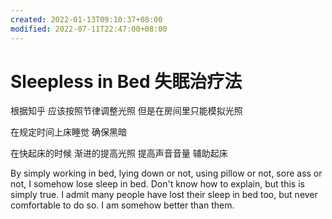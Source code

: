 ```yaml
---
created: 2022-01-13T09:10:37+08:00
modified: 2022-07-11T22:47:00+08:00
---
```


# Sleepless in Bed 失眠治疗法

根据知乎 应该按照节律调整光照 但是在房间里只能模拟光照

在规定时间上床睡觉 确保黑暗

在快起床的时候 渐进的提高光照 提高声音音量 辅助起床

By simply working in bed, lying down or not, using pillow or not, sore ass or not, I somehow lose sleep in bed.
Don't know how to explain, but this is simply true. I admit many people have lost their sleep in bed too, but never comfortable to do so. I am somehow better than them.
